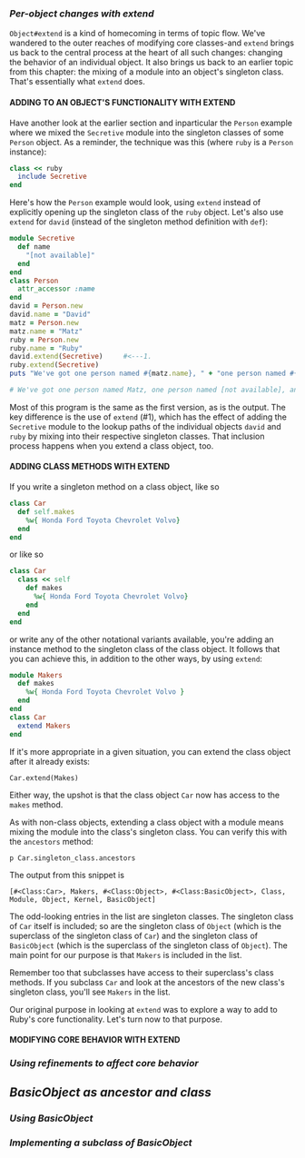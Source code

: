### *Per-object changes with extend* ###
`Object#extend` is a kind of homecoming in terms of topic flow. We've wandered to the outer reaches of modifying core classes-and `extend` brings us back to the central process at the heart of all such changes: changing the behavior of an individual object. It also brings us back to an earlier topic from this chapter: the mixing of a module into an object's singleton class. That's essentially what `extend` does. 

#### ADDING TO AN OBJECT'S FUNCTIONALITY WITH EXTEND ####
Have another look at the earlier section and inparticular the `Person` example where we mixed the `Secretive` module into the singleton classes of some `Person` object. As a reminder, the technique was this (where `ruby` is a `Person` instance):

```ruby
class << ruby 
  include Secretive
end
```
Here's how the `Person` example would look, using `extend` instead of explicitly opening up the singleton class of the `ruby` object. Let's also use `extend` for `david` (instead of the singleton method definition with `def`):

```ruby 
module Secretive
  def name
    "[not available]"
  end
end
class Person
  attr_accessor :name
end
david = Person.new
david.name = "David"
matz = Person.new
matz.name = "Matz"
ruby = Person.new
ruby.name = "Ruby"
david.extend(Secretive)     #<---1.
ruby.extend(Secretive)
puts "We've got one person named #{matz.name}, " + "one person named #{david.name}, " + "and one named #{ruby.name}."

# We've got one person named Matz, one person named [not available], and one named [not available].
```
Most of this program is the same as the first version, as is the output. The key difference is the use of `extend` (#1), which has the effect of adding the `Secretive` module to the lookup paths of the individual objects `david` and `ruby` by mixing into their respective singleton classes. That inclusion process happens when you extend a class object, too.

#### ADDING CLASS METHODS WITH EXTEND ####
If you write a singleton method on a class object, like so

```ruby 
class Car 
  def self.makes 
    %w{ Honda Ford Toyota Chevrolet Volvo}
  end
end
```
or like so

```ruby 
class Car 
  class << self 
    def makes 
      %w{ Honda Ford Toyota Chevrolet Volvo}
    end 
  end 
end
```

or write any of the other notational variants available, you're adding an instance method to the singleton class of the class object. It follows that you can achieve this, in addition to the other ways, by using `extend`: 

```ruby 
module Makers 
  def makes 
    %w{ Honda Ford Toyota Chevrolet Volvo }
  end 
end 
class Car
  extend Makers 
end
```
If it's more appropriate in a given situation, you can extend the class object after it already exists:

`Car.extend(Makes)`

Either way, the upshot is that the class object `Car` now has access to the `makes` method. 

As with non-class objects, extending a class object with a module means mixing the module into the class's singleton class. You can verify this with the `ancestors` method:

`p Car.singleton_class.ancestors`

The output from this snippet is

`[#<Class:Car>, Makers, #<Class:Object>, #<Class:BasicObject>, Class, Module, Object, Kernel, BasicObject]`

The odd-looking entries in the list are singleton classes. The singleton class of `Car` itself is included; so are the singleton class of `Object` (which is the superclass of the singleton class of `Car`) and the singleton class of `BasicObject` (which is the superclass of the singleton class of `Object`). The main point for our purpose is that `Makers` is included in the list.

Remember too that subclasses have access to their superclass's class methods. If you subclass `Car` and look at the ancestors of the new class's singleton class, you'll see `Makers` in the list.

Our original purpose in looking at `extend` was to explore a way to add to Ruby's core functionality. Let's turn now to that purpose.

#### MODIFYING CORE BEHAVIOR WITH EXTEND ####

### *Using refinements to affect core behavior* ###

## *BasicObject as ancestor and class* ##

### *Using BasicObject* ###

### *Implementing a subclass of BasicObject* ###
